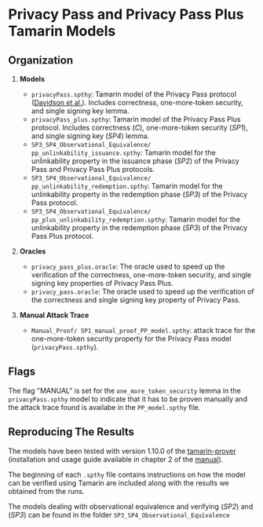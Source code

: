 # Privacy Pass and Privacy Pass Plus Tamarin Models

## Organization
1. **Models**
    - `privacyPass.spthy`: Tamarin model of the Privacy Pass protocol ([Davidson et al.](https://www.petsymposium.org/2018/files/papers/issue3/popets-2018-0026.pdf)). Includes correctness, one-more-token security, and single signing key lemma.
    - `privacyPass_plus.spthy`: Tamarin model of the Privacy Pass Plus protocol. Includes correctness (*C*), one-more-token security (*SP1*), and single signing key (*SP4*) lemma.
    - `SP3_SP4_Observational_Equivalence/ pp_unlinkability_issuance.spthy`: Tamarin model for the unlinkability property in the issuance phase (*SP2*) of the Privacy Pass and Privacy Pass Plus protocols.
    - `SP3_SP4_Observational_Equivalence/ pp_unlinkability_redemption.spthy`: Tamarin model for the unlinkability property in the redemption phase (*SP3*) of the Privacy Pass protocol.
    - `SP3_SP4_Observational_Equivalence/ pp_plus_unlinkability_redemption.spthy`: Tamarin model for the unlinkability property in the redemption phase (*SP3*) of the Privacy Pass Plus protocol.
2. **Oracles**
    - `privacy_pass_plus.oracle`: The oracle used to speed up the verification of the correctness, one-more-token security, and single signing key properties of Privacy Pass Plus.
    - `privacy_pass.oracle`: The oracle used to speed up the verification of the correctness and single signing key property of Privacy Pass.

3. **Manual Attack Trace**
    - `Manual_Proof/ SP1_manual_proof_PP_model.spthy`: attack trace for the one-more-token security property for the Privacy Pass model (`privacyPass.spthy`).

## Flags 
The flag "MANUAL" is set for the `one_more_token_security` lemma in the `privacyPass.spthy` model to indicate that it has to be proven manually and the attack trace found is availabe in the `PP_model.spthy` file.


## Reproducing The Results

The models have been tested with version 1.10.0 of the [tamarin-prover](https://github.com/tamarin-prover/tamarin-prover) (installation and usage guide available in chapter 2 of the [manual](https://tamarin-prover.com/manual/master/book/002_installation.html)).

The beginning of each `.spthy` file contains instructions on how the model can be verified using Tamarin are included along with the results we obtained from the runs. 


The models dealing with observational equivalence and verifying (*SP2*) and (*SP3*) can be found in the folder `SP3_SP4_Observational_Equivalence`


